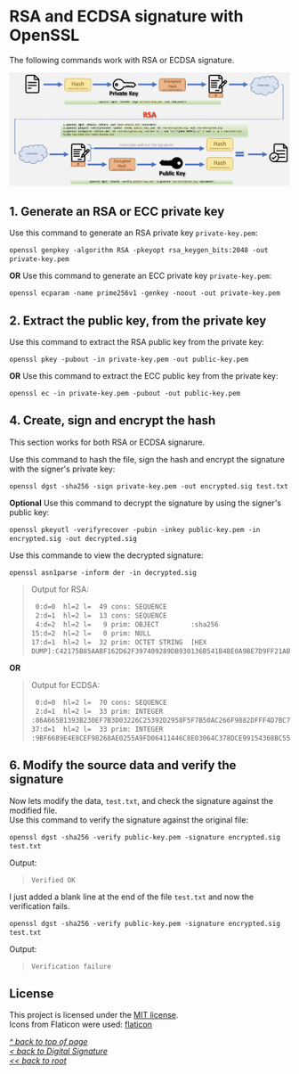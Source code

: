 # RSA and ECDSA signature with OpenSSL
The following commands work with RSA or ECDSA signature.   

![Alt text](/images/rsa-sig.jpg "RSA signature")
## 1. Generate an RSA or ECC private key
Use this command to generate an RSA private key `private-key.pem`:
```shell
openssl genpkey -algorithm RSA -pkeyopt rsa_keygen_bits:2048 -out private-key.pem
```
**OR**
Use this command to generate an ECC private key `private-key.pem`:
```shell
openssl ecparam -name prime256v1 -genkey -noout -out private-key.pem
```
## 2. Extract the public key, from the private key
Use this command to extract the RSA public key from the private key:
```shell
openssl pkey -pubout -in private-key.pem -out public-key.pem
```
**OR**
Use this command to extract the ECC public key from the private key:
```shell
openssl ec -in private-key.pem -pubout -out public-key.pem
```
## 4. Create, sign and encrypt the hash
This section works for both RSA or ECDSA signarure.  

Use this command to hash the file, sign the hash and encrypt the signature with the signer's private key:
```shell
openssl dgst -sha256 -sign private-key.pem -out encrypted.sig test.txt
```
**Optional**
Use this command to decrypt the signature by using the signer's public key:
```shell
openssl pkeyutl -verifyrecover -pubin -inkey public-key.pem -in encrypted.sig -out decrypted.sig
```
Use this commande to view the decrypted signature:
```shell
openssl asn1parse -inform der -in decrypted.sig
```
>Output for RSA:
>```
>  0:d=0  hl=2 l=  49 cons: SEQUENCE          
>  2:d=1  hl=2 l=  13 cons: SEQUENCE          
>  4:d=2  hl=2 l=   9 prim: OBJECT        :sha256
>15:d=2  hl=2 l=   0 prim: NULL              
>17:d=1  hl=2 l=  32 prim: OCTET STRING  [HEX DUMP]:C42175B85AABF162D62F397409289DB930136B541B4BE0A9BE7D9FF21AB75728
>```
**OR**
>Output for ECDSA:
>```
>  0:d=0  hl=2 l=  70 cons: SEQUENCE          
>  2:d=1  hl=2 l=  33 prim: INTEGER     :86A665B1393B230EF7B3D03226C25392D2958F5F7B50AC266F9882DFFF4D7BC7
>37:d=1  hl=2 l=  33 prim: INTEGER     :9BF6689E4E8CEF98268AE0255A9FD06411446C8E03064C378DCE99154368BC55
>```
## 6. Modify the source data and verify the signature
Now lets modify the data, `test.txt`, and check the signature against the modified file.  
Use this command to verify the signature against the original file:
```shell
openssl dgst -sha256 -verify public-key.pem -signature encrypted.sig test.txt
```
Output:
>```
>Verified OK
>```
I just added a blank line at the end of the file `test.txt` and now the verification fails.
```shell
openssl dgst -sha256 -verify public-key.pem -signature encrypted.sig test.txt
```
Output:
>```
>Verification failure
>```
## License
This project is licensed under the [MIT license](/LICENSE).  
Icons from Flaticon were used: [flaticon](https://www.flaticon.com/free-icons/document)

[_^ back to top of page_](#RSA-and-ECDSA-signature-with-OpenSSL)  
[_< back to Digital Signature_](README.md)  
[_<< back to root_](../../../)
